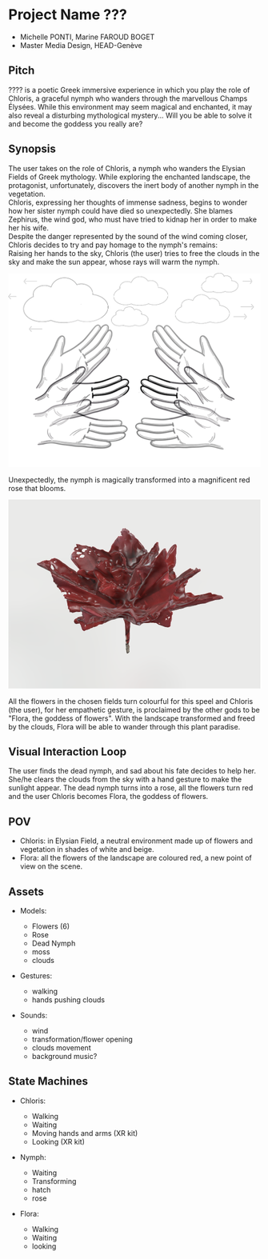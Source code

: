 # Project Name ???

- Michelle PONTI, Marine FAROUD BOGET
- Master Media Design, HEAD-Genève

## Pitch

???? is a poetic Greek immersive experience in which you play the role of Chloris, a graceful nymph who wanders through the marvellous Champs Élysées. While this environment may seem magical and enchanted, it may also reveal a disturbing mythological mystery... Will you be able to solve it and become the goddess you really are?

## Synopsis

The user takes on the role of Chloris, a nymph who wanders the Elysian Fields of Greek mythology.
While exploring the enchanted landscape, the protagonist, unfortunately, discovers the inert body of another nymph in the vegetation. </br>
Chloris, expressing her thoughts of immense sadness, begins to wonder how her sister nymph could have died so unexpectedly. She blames Zephirus, the wind god, who must have tried to kidnap her in order to make her his wife.</br>
Despite the danger represented by the sound of the wind coming closer, Chloris decides to try and pay homage to the nymph's remains:</br>
Raising her hands to the sky, Chloris (the user) tries to free the clouds in the sky and make the sun appear, whose rays will warm the nymph.

![geste](./images/geste.png "geste")

Unexpectedly, the nymph is magically transformed into a magnificent red rose that blooms.</br>

![rose](./images/rose.png "rose")

All the flowers in the chosen fields turn colourful for this speel and Chloris (the user), for her empathetic gesture, is proclaimed by the other gods to be "Flora, the goddess of flowers". With the landscape transformed and freed by the clouds, Flora will be able to wander through this plant paradise.

## Visual Interaction Loop

The user finds the dead nymph, and sad about his fate decides to help her. She/he clears the clouds from the sky with a hand gesture to make the sunlight appear. The dead nymph turns into a rose, all the flowers turn red and the user Chloris becomes Flora, the goddess of flowers.

## POV

- Chloris: in Elysian Field, a neutral environment made up of flowers and vegetation in shades of white and beige.
- Flora: all the flowers of the landscape are coloured red, a new point of view on the scene.

## Assets

- Models:

  - Flowers (6)
  - Rose
  - Dead Nymph
  - moss
  - clouds

- Gestures:

  - walking
  - hands pushing clouds

- Sounds:
  - wind
  - transformation/flower opening
  - clouds movement
  - background music?

## State Machines

- Chloris:

  - Walking
  - Waiting
  - Moving hands and arms (XR kit)
  - Looking (XR kit)

- Nymph:

  - Waiting
  - Transforming
  - hatch
  - rose

- Flora:

  - Walking
  - Waiting
  - looking
